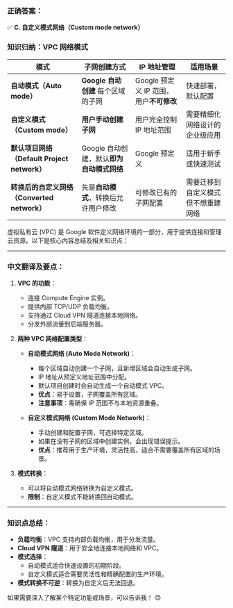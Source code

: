 ### **正确答案：**  
✅ **C. 自定义模式网络（Custom mode network）**  

### **知识归纳：VPC 网络模式**
| **模式** | **子网创建方式** | **IP 地址管理** | **适用场景** |
|----------|----------------|----------------|--------------|
| **自动模式（Auto mode）** | **Google 自动创建** 每个区域的子网 | Google 预定义 IP 范围，用户**不可修改** | 快速部署，默认配置 |
| **自定义模式（Custom mode）** | **用户手动创建子网** | 用户完全控制 IP 地址范围 | 需要精细化网络设计的企业级应用 |
| **默认项目网络（Default Project network）** | Google 自动创建，默认**即为自动模式网络** | Google 预定义 | 适用于新手或快速测试 |
| **转换后的自定义网络（Converted network）** | 先是**自动模式**，转换后允许用户修改 | 可修改已有的子网配置 | 需要迁移到自定义模式但不想重建网络 |


虚拟私有云 (VPC) 是 Google 软件定义网络环境的一部分，用于提供连接和管理云资源。以下是核心内容总结及相关知识点：

---

### 中文翻译及要点：
1. **VPC 的功能**：
   - 连接 Compute Engine 实例。
   - 提供内部 TCP/UDP 负载均衡。
   - 支持通过 Cloud VPN 隧道连接本地网络。
   - 分发外部流量到后端服务器。

2. **两种 VPC 网络配置类型**：
   - **自动模式网络 (Auto Mode Network)**：
     - 每个区域自动创建一个子网，且新增区域会自动生成子网。
     - IP 地址从预定义地址范围中分配。
     - 默认项目创建时会自动生成一个自动模式 VPC。
     - **优点**：易于设置，子网覆盖所有区域。
     - **注意事项**：需确保 IP 范围不与本地资源重叠。

   - **自定义模式网络 (Custom Mode Network)**：
     - 手动创建和配置子网，可选择特定区域。
     - 如果在没有子网的区域中创建实例，会出现错误提示。
     - **优点**：推荐用于生产环境，灵活性高，适合不需要覆盖所有区域的场景。

3. **模式转换**：
   - 可以将自动模式网络转换为自定义模式。
   - **限制**：自定义模式不能转换回自动模式。

---

### 知识点总结：
- **负载均衡**：VPC 支持内部负载均衡，用于分发流量。
- **Cloud VPN 隧道**：用于安全地连接本地网络和 VPC。
- **模式选择**：
  - 自动模式适合快速设置的初期阶段。
  - 自定义模式适合需要灵活性和精确配置的生产环境。
- **模式转换不可逆**：转换为自定义后无法回退。

如果需要深入了解某个特定功能或场景，可以告诉我！ 😊